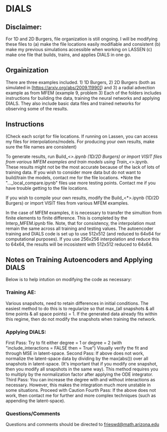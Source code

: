 # DIALS
## Disclaimer:
For 1D and 2D Burgers, file organization is still ongoing. I will be modifying these files to (a) make the file locations easily modifiable and consistent (b) make my previous simulations accessible when working on LASSEN (c) make one file that builds, trains, and applies DIALS in one go.
## Orgainization

There are three examples included. 1) 1D Burgers, 2) 2D Burgers (both as simulated in [https://arxiv.org/abs/2009.11990]) and 3) a radial advection example as from MFEM (example 9, problem 3)
Each of the folders includes instructions for building the data, training the neural networks and applying DIALS.
They also include basic data files and trained networks for observing some of the results. 

## Instructions

(Check each script for file locations. If running on Lassen, you can access my files for interpolations/models. For producing your own results, make sure the file names are consistent)

To generate results, run Build_<*>.ipynb (1D/2D Burgers) or import VISIT files from various MFEM examples and train models using Train_<*>.ipynb. These results might not be the most accurate because of the lack of lots of training data. If you wish to consider more data but do not want to build/train the models, contact me for the file locations.
*Note the "..._local_compare.ipynb" files use more testing points. Contact me if you have trouble getting to the file locations.



If you wish to compile your own results, modify the Build_<*>.ipynb (1D/2D Burgers) or import VISIT files from various MFEM examples. 

In the case of MFEM examples, it is necessary to transfer the simultion from finite elements to finite difference. This is completed by the Interp_MFEM.ipynb file.
Note, that for consistency, the interpolation must remain the same across all training and testing values. The autoencoder training and DIALS code is set up to use 
512x512 (and reduced to 64x64 for computational purposes). If you use 256x256 interpolation and reduce this to 64x64, the results will be incosistent with 512x512 reduced to 64x64.



## Notes on Training Autoencoders and Applying DIALS

Below is to help intution on modifying the code as necessary:

### Training AE:

Various snapshots, need to retain differences in initial conditions. The easiest method to do this is to regularize so that max_(all snapshots & all time points & all space points) = 1. 
If the generated data already fits within this regime, then do not modify the snapshots when training the network. 

### Applying DIALS:

First Pass: Try to fit either degree = 1 or degree = 2 (with "include_interactions = FALSE then = True")
	Visually verify the fit and through MSE in latent-space. 
Second Pass: If above does not work, normalize the latent-space data by dividing by the max(abs()) over all snapshots in latent-space. (It's important that if you modify one snapshot, then you modify all snapshots in the same way). 
	This method requires you to multiply by the normalization factor after applying the ODE integrator. 
Third Pass: You can increase the degree with and without interactions as necessary. However, this makes the integration much more unstable in some situations. Proceed with Caution
Fourth Pass: If the above does not work, then contact me for further and more complex techniques (such as appending the latent-space). 

### Questions/Comments
Questions and comments should be directed to frieswd@math.arizona.edu

